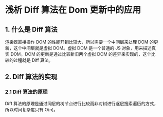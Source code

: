 # 浅析 Diff 算法在 Dom 更新中的应用

## 1. 什么是 Diff 算法

渲染器直接操作 DOM 的性能开销比较大，所以需要一个中间层来处理 DOM 的更新，这个中间层就是虚拟 DOM。虚拟 DOM 是一个普通的 JS 对象，用来描述真实 DOM。DOM 的更新是通过比较新旧两个虚拟 DOM 的差异来实现的，这个比较的过程就是 Diff 算法。

## 2. Diff 算法的实现

### 2.1 Diff 算法的原理

Diff 算法的原理是通过同层的树节点进行比较而非对树进行逐层搜索遍历的方式，所以时间复杂度只有 O(n)。
